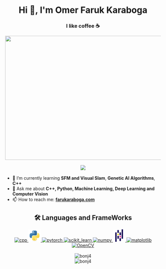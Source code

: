 <h1 align="center">Hi 👋, I'm Omer Faruk Karaboga </h1>
<h3 align="center">I like coffee ☕ </h3>
<p align="center">
<img align="center" src="https://github.com/mayankchaudhary26/Cool-Readme-ideas/blob/master/data/productive.gif"/width="800" height="400">
  <br>
 <br>
  <a href="https://visitcount.itsvg.in">
  <img src="https://visitcount.itsvg.in/api?id=bonj4&label=Profile%20Views&color=11&icon=1&pretty=true" />
</a>
</p>

- 🌱 I’m currently learning **SFM and Visual Slam**, **Genetic AI Algorithms**, **C++**
- 💬 Ask me about **C++, Python,  Machine Learning, Deep Learning and Computer Vision**
- 📫 How to reach me: **[farukaraboga.com](https://farukaraboga.com/)**

<h2 align="center">🛠️ Languages and FrameWorks</h2>
<div align="center">
  <a href="http://www.cplusplus.org/" target="_blank" rel="noreferrer">
  <img src="https://brandslogos.com/wp-content/uploads/images/large/c-logo.png" alt="cpp" width="35" height="40"/>
  </a> <a href="" target="_blank" rel="noreferrer"> 
  </a> <a href="https://www.python.org" target="_blank" rel="noreferrer"> 
  <img src="https://raw.githubusercontent.com/devicons/devicon/master/icons/python/python-original.svg" alt="python" width="40" height="40"/> </a> 
  <a href="https://pytorch.org/" target="_blank" rel="noreferrer">
  <img src="https://www.vectorlogo.zone/logos/pytorch/pytorch-icon.svg" alt="pytorch" width="40" height="40"/> </a> 
  <a href="https://www.tensorflow.org" target="_blank" rel="noreferrer"> 
  <img src="https://upload.wikimedia.org/wikipedia/commons/0/05/Scikit_learn_logo_small.svg" alt="scikit_learn" width="40" height="40"/> </a> 
  <a href="https://numpy.org/" target="_blank" rel="noreferrer"> 
  <img src="https://user-images.githubusercontent.com/67586773/105040771-43887300-5a88-11eb-9f01-bee100b9ef22.png" alt="numpy" width="45" height="45"/> </a> 
  <a href="https://pandas.pydata.org/" target="_blank" rel="noreferrer"> 
  <img src="https://raw.githubusercontent.com/devicons/devicon/2ae2a900d2f041da66e950e4d48052658d850630/icons/pandas/pandas-original.svg" alt="pandas" width="40" height="40"/>
  <a href="https://matplotlib.org/" target="_blank" rel="noreferrer"> 
  <img src="https://upload.wikimedia.org/wikipedia/commons/0/01/Created_with_Matplotlib-logo.svg" alt="matplotlib" width="40" height="40"/> </a> 
  <a href="https://opencv.org/" target="_blank" rel="noreferrer"> 
  <img src="https://upload.wikimedia.org/wikipedia/commons/3/32/OpenCV_Logo_with_text_svg_version.svg" alt="OpenCV" width="40" height="40"/> </a>
</div><br>
<div align="center">
  <img width ="45%" src="https://github-readme-stats.vercel.app/api?username=bonj4&theme=radical&show_icons=true" alt="bonj4" display="block"><br>
  <!--<p align="center"><img align="center" src="https://github-readme-stats.vercel.app/api/top-langs/?username=bonj4&layout=compact&theme=tokyonight" alt="bonj4" display="block"/></p>-->
  <img width ="45%" src="https://github-readme-streak-stats.herokuapp.com/?user=bonj4&theme=radical" alt="bonj4"/>
</div>
